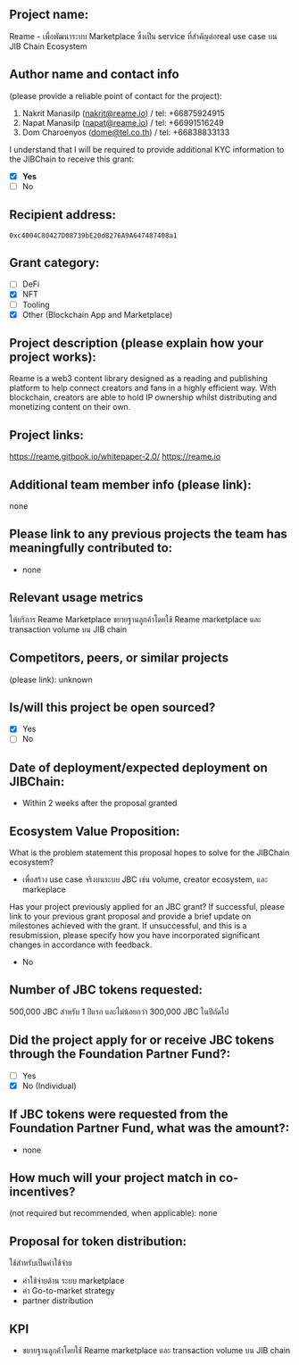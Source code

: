 ## Project name: 

Reame - เพื่อพัฒนาระบบ Marketplace ซึ่งเป็น service ที่สำคัญต่อreal use case บน JIB Chain Ecosystem

## Author name and contact info 
(please provide a reliable point of contact for the project):
1. Nakrit Manasilp (nakrit@reame.io) / tel: +66875924915
2. Napat Manasilp (napat@reame.io) / tel: +66991516249
3. Dom Charoenyos (dome@tel.co.th) / tel: +66838833133

I understand that I will be required to provide additional KYC information to the JIBChain  to receive this grant: 
- [x] **Yes**
- [ ] No

## Recipient address:
`0xc4004C80427D08739bE20d8276A9A647487408a1`

## Grant category: 
- [ ] DeFi
- [X] NFT
- [ ] Tooling
- [x] Other (Blockchain App and Marketplace)

## Project description (please explain how your project works):
Reame is a web3 content library designed as a reading and publishing platform to help connect creators and fans in a highly efficient way. With blockchain, creators are able to hold IP ownership whilst distributing and monetizing content on their own.

## Project links:
https://reame.gitbook.io/whitepaper-2.0/
https://reame.io

## Additional team member info (please link):
none

## Please link to any previous projects the team has meaningfully contributed to:
- none

## Relevant usage metrics 
 ให้บริการ Reame Marketplace ขยายฐานลูกค้าโดยใช้ Reame marketplace และ transaction volume บน JIB chain 

## Competitors, peers, or similar projects 
(please link): unknown

## Is/will this project be open sourced? 
- [x] Yes
- [ ] No

## Date of deployment/expected deployment on JIBChain:
- Within 2 weeks after the proposal granted

## Ecosystem Value Proposition:

What is the problem statement this proposal hopes to solve for the JIBChain ecosystem?
- เพื่อสร้าง use case จริงบนระบบ JBC เช่น volume, creator ecosystem, และ markeplace 

Has your project previously applied for an JBC grant? If successful, please link to your previous grant proposal and provide a brief update on milestones achieved with the grant. If unsuccessful, and this is a resubmission, please specify how you have incorporated significant changes in accordance with feedback.
- No 


## Number of JBC tokens requested:

500,000 JBC สำหรับ 1 ปีแรก และไม่น้อยกว่า 300,000 JBC ในปีถัดไป

## Did the project apply for or receive JBC tokens through the Foundation Partner Fund?:
- [ ] Yes
- [x] No (Individual)

## If JBC tokens were requested from the Foundation Partner Fund, what was the amount?:
- none

## How much will your project match in co-incentives? 
(not required but recommended, when applicable): none

## Proposal for token distribution:

ใช้สำหรับเป็นค่าใช้จ่าย
 - ค่าใช้จ่ายด้าน ระบบ marketplace
 - ค่า Go-to-market strategy
 - partner distribution

## KPI
- ขยายฐานลูกค้าโดยใช้ Reame marketplace และ transaction volume บน JIB chain 

